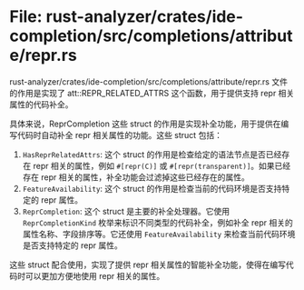 # File: rust-analyzer/crates/ide-completion/src/completions/attribute/repr.rs

rust-analyzer/crates/ide-completion/src/completions/attribute/repr.rs 文件的作用是实现了 att::REPR_RELATED_ATTRS 这个函数，用于提供支持 repr 相关属性的代码补全。

具体来说，ReprCompletion 这些 struct 的作用是实现补全功能，用于提供在编写代码时自动补全 repr 相关属性的功能。这些 struct 包括：

1. `HasReprRelatedAttrs`: 这个 struct 的作用是检查给定的语法节点是否已经存在 repr 相关的属性，例如 `#[repr(C)]` 或 `#[repr(transparent)]`。如果已经存在 repr 相关的属性，补全功能会过滤掉这些已经存在的属性。
2. `FeatureAvailability`: 这个 struct 的作用是检查当前的代码环境是否支持特定的 repr 属性。
3. `ReprCompletion`: 这个 struct 是主要的补全处理器。它使用 `ReprCompletionKind` 枚举来标识不同类型的代码补全，例如补全 repr 相关的属性名称、字段排序等。它还使用 `FeatureAvailability` 来检查当前代码环境是否支持特定的 repr 属性。

这些 struct 配合使用，实现了提供 repr 相关属性的智能补全功能，使得在编写代码时可以更加方便地使用 repr 相关的属性。

